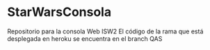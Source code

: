 # StarWarsConsola
Repositorio para la consola Web ISW2
El código de la rama que está desplegada en heroku se encuentra en el branch QAS
